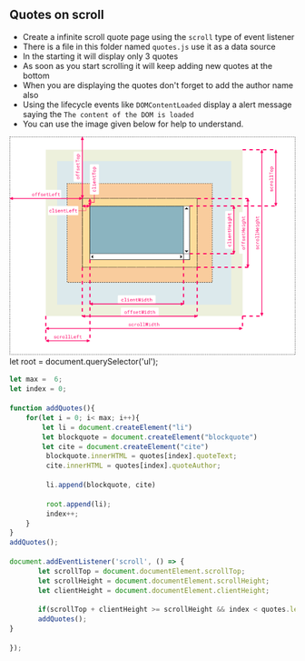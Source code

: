 ## Quotes on scroll

- Create a infinite scroll quote page using the `scroll` type of event listener
- There is a file in this folder named `quotes.js` use it as a data source
- In the starting it will display only 3 quotes
-  As soon as you start scrolling it will keep adding new quotes at the bottom
- When you are displaying the quotes don't forget to add the author name also
- Using the lifecycle events like `DOMContentLoaded` display a alert message saying the `The content of the DOM is loaded`
- You can use the image given below for help to understand.


![](./terms.png)
let root = document.querySelector('ul');

```js
let max =  6;
let index = 0;

function addQuotes(){
    for(let i = 0; i< max; i++){
        let li = document.createElement("li")
        let blockquote = document.createElement("blockquote")
        let cite = document.createElement("cite")
         blockquote.innerHTML = quotes[index].quoteText;
         cite.innerHTML = quotes[index].quoteAuthor;

         li.append(blockquote, cite)

         root.append(li);
         index++;
    }
}
addQuotes();

document.addEventListener('scroll', () => {
       let scrollTop = document.documentElement.scrollTop;
       let scrollHeight = document.documentElement.scrollHeight;
       let clientHeight = document.documentElement.clientHeight;
       
       if(scrollTop + clientHeight >= scrollHeight && index < quotes.length){
       addQuotes();
}

});

```


